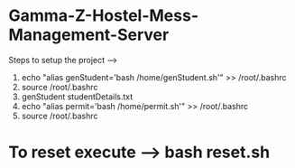 # Gamma-Z-Hostel-Mess-Management-Server
Steps to setup the project --> 
1. echo "alias genStudent='bash /home/genStudent.sh'" >> /root/.bashrc
2. source /root/.bashrc
3. genStudent studentDetails.txt
4. echo "alias permit='bash /home/permit.sh'" >> /root/.bashrc
5. source /root/.bashrc

# To reset execute --> bash reset.sh
